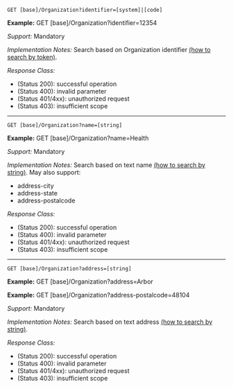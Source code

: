 
`GET [base]/Organization?identifier=[system]|[code]`

**Example:** GET [base]/Organization?identifier=12354

*Support:* Mandatory

*Implementation Notes:*  Search based on Organization identifier  [(how to search by token)].

*Response Class:*

-   (Status 200): successful operation
-   (Status 400): invalid parameter
-   (Status 401/4xx): unauthorized request
-   (Status 403): insufficient scope

-----------

`GET [base]/Organization?name=[string]`

**Example:** GET [base]/Organization?name=Health

*Support:* Mandatory

*Implementation Notes:* Search based on text name [(how to search by string)]. May also support:
   - address-city
   - address-state
   - address-postalcode

*Response Class:*

-   (Status 200): successful operation
-   (Status 400): invalid parameter
-   (Status 401/4xx): unauthorized request
-   (Status 403): insufficient scope

-----

`GET [base]/Organization?address=[string]`

**Example:** GET [base]/Organization?address=Arbor

**Example:** GET [base]/Organization?address-postalcode=48104

*Support:* Mandatory

*Implementation Notes:* Search based on text address [(how to search by string)].

*Response Class:*

-   (Status 200): successful operation
-   (Status 400): invalid parameter
-   (Status 401/4xx): unauthorized request
-   (Status 403): insufficient scope


  [(how to search by reference)]: http://hl7.org/fhir/STU3/search.html#reference
  [(how to search by token)]: http://hl7.org/fhir/STU3/search.html#token
 [(how to search by date)]: http://hl7.org/fhir/STU3/search.html#date
 [(how to search by string)]: http://hl7.org/fhir/STU3/search.html#string

